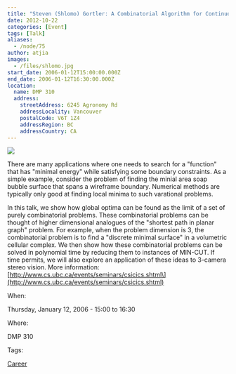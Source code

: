 ```yaml
---
title: "Steven (Shlomo) Gortler: A Combinatorial Algorithm for Continuous Variational Problems"
date: 2012-10-22
categories: [Event]
tags: [Talk]
aliases:
  - /node/75
author: atjia
images:
  - /files/shlomo.jpg
start_date: 2006-01-12T15:00:00.000Z
end_date: 2006-01-12T16:30:00.000Z
location:
  name: DMP 310
  address:
    streetAddress: 6245 Agronomy Rd
    addressLocality: Vancouver
    postalCode: V6T 1Z4
    addressRegion: BC
    addressCountry: CA
---
```


![](/files/shlomo.jpg)

There are many applications where one needs to search for a "function" that has "minimal energy" while satisfying some boundary constraints. As a simple example, consider the problem of finding the minial area soap bubble surface that spans a wireframe boundary. Numerical methods are typically only good at finding local minima to such varational problems.

In this talk, we show how global optima can be found as the limit of a set of purely combinatorial problems. These combinatorial problems can be thought of higher dimensional analogues of the "shortest path in planar graph" problem. For example, when the problem dimension is 3, the combinatorial problem is to find a "discrete minimal surface" in a volumetric cellular complex. We then show how these combinatorial problems can be solved in polynomial time by reducing them to instances of MIN-CUT. If time permits, we will also explore an application of these ideas to 3-camera stereo vision. More information: \[http://www.cs.ubc.ca/events/seminars/csicics.shtml\](http://www.cs.ubc.ca/events/seminars/csicics.shtml)

When: 

Thursday, January 12, 2006 - 15:00 to 16:30

Where: 

DMP 310

Tags: 

[Career](/career)

